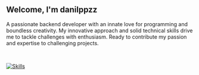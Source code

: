 ## Welcome, I'm danilppzz
A passionate backend developer with an innate love for programming and boundless creativity. My innovative approach and solid technical skills drive me to tackle challenges with enthusiasm. Ready to contribute my passion and expertise to challenging projects.

<br>

[![Skills](https://skillicons.dev/icons?i=html,css,js,git,ts,tailwind,nodejs,postgresql,nextjs)](https://skillicons.dev/)
